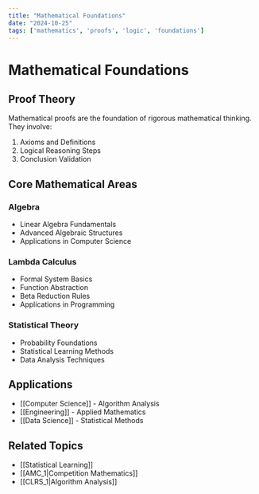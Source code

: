 ```yaml
---
title: "Mathematical Foundations"
date: "2024-10-25"
tags: ['mathematics', 'proofs', 'logic', 'foundations']
---
```


# Mathematical Foundations

## Proof Theory

Mathematical proofs are the foundation of rigorous mathematical thinking. They involve:

1. Axioms and Definitions
2. Logical Reasoning Steps
3. Conclusion Validation

## Core Mathematical Areas

### Algebra
- Linear Algebra Fundamentals
- Advanced Algebraic Structures
- Applications in Computer Science

### Lambda Calculus
- Formal System Basics
- Function Abstraction
- Beta Reduction Rules
- Applications in Programming

### Statistical Theory
- Probability Foundations
- Statistical Learning Methods
- Data Analysis Techniques

## Applications

- [[Computer Science]] - Algorithm Analysis
- [[Engineering]] - Applied Mathematics
- [[Data Science]] - Statistical Methods

## Related Topics
- [[Statistical Learning]]
- [[AMC_1|Competition Mathematics]]
- [[CLRS_1|Algorithm Analysis]]
